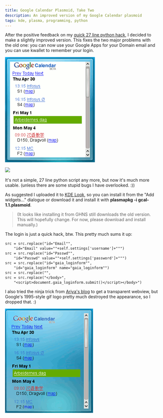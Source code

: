 ```yaml
---
title: Google Calendar Plasmoid, Take Two
description: An improved version of my Google Calendar plasmoid
tags: kde, plasma, programming, python
---
```


After the positive feedback on my [quick 27 line python hack](http://hamberg.no/erlend/2009/05/05/google-calendar-plasmoid/), I decided to make a slightly improved version. This fixes the two major problems with the old one: you can now use your Google Apps for your Domain email and you can use kwallet to remember your login.

![](/images/gcal2.png)

![](/images/gcal2_settings.png)

It's not a simple, 27 line python script any more, but now it's much more usable. (unless there are some stupid bugs I have overlooked. :))

As suggested I uploaded it to [KDE
Look](http://www.kde-look.org/content/show.php?content=104182), so you can
install it from the "Add widgets..." dialogue or download it and install it with
**plasmapkg -i gcal-1.1.plasmoid**.

> (It looks like installing it from GHNS still downloads the old version. This
> will hopefully change. For now, please download and install manually.)

The login is just a quick hack, btw. This pretty much sums it up:

~~~{.pythong}
src = src.replace("id="Email"",
    "id="Email" value=""+self.settings['username']+""")
src = src.replace("id="Passwd"",
    "id="Passwd" value=""+self.settings['password']+""")
src = src.replace("id="gaia_loginform"",
    "id="gaia_loginform" name="gaia_loginform"")
src = src.replace("",
src = src.replace("</body>",
    "<script>document.gaia_loginform.submit()</script></body>")
~~~

I also tried the ninja trick from [Ariya's
blog](http://ariya.blogspot.com/2009/04/transparent-qwebview-and-qwebpage.html)
to get a transparent webview, but Google's 1995-style gif logo pretty much
destroyed the appearance, so I dropped that. :)

![](/images/gcal2_transparent.png)
